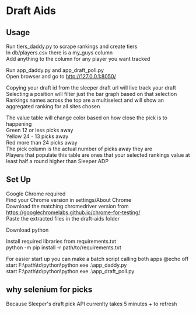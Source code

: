 # Draft Aids


## Usage


Run tiers_daddy.py to scrape rankings and create tiers  
In db/players.csv there is a my_guys column  
Add anything to the column for any player you want tracked  

Run app_daddy.py and app_draft_poll.py  
Open browser and go to http://127.0.0.1:8050/   

Copying your draft id from the sleeper draft url will live track your draft  
Selecting a position will filter just the bar graph based on that selection  
Rankings names across the top are a multiselect and will show an aggregated ranking for all sites chosen  

The value table will change color based on how close the pick is to happening  
  Green 12 or less picks away  
  Yellow 24 - 13 picks away  
  Red more than 24 picks away  
The pick column is the actual number of picks away they are  
Players that populate this table are ones that your selected rankings value at least half a round higher than Sleeper ADP  



## Set Up 


Google Chrome required  
Find your Chrome version in settings/About Chrome  
Download the matching chromedriver version from https://googlechromelabs.github.io/chrome-for-testing/  
Paste the extracted files in the draft-aids folder  

Download python  

Install required libraries from requirements.txt  
python -m pip install -r path/to/requirements.txt    


For easier start up you can make a batch script calling both apps
@echo off  
start F:\path\to\python\python.exe .\app_daddy.py  
start  F:\path\to\python\python.exe .\app_draft_poll.py  



## why selenium for picks 


Because Sleeper's draft pick API currenlty takes 5 minutes + to refresh
